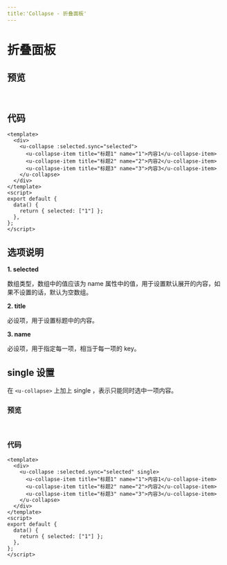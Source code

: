 ```yaml
---
title:'Collapse - 折叠面板'
---
```


# 折叠面板

## 预览
<br/>
<ClientOnly>
  <collapse-demo/>
</ClientOnly>

## 代码
```vue
<template>
  <div>
    <u-collapse :selected.sync="selected">
      <u-collapse-item title="标题1" name="1">内容1</u-collapse-item>
      <u-collapse-item title="标题2" name="2">内容2</u-collapse-item>
      <u-collapse-item title="标题3" name="3">内容3</u-collapse-item>
    </u-collapse>
  </div>
</template>
<script>
export default {
  data() {
    return { selected: ["1"] };
  },
};
</script>
```

## 选项说明

**1. selected**

数组类型，数组中的值应该为 name 属性中的值，用于设置默认展开的内容，如果不设置的话，默认为空数组。

**2. title**

必设项，用于设置标题中的内容。

**3. name**

必设项，用于指定每一项，相当于每一项的 key。

## single 设置

在 `<u-collapse>` 上加上 single ，表示只能同时选中一项内容。

### 预览
<br/>
<ClientOnly>
  <collapse-single-demo/>
</ClientOnly>

### 代码
```vue
<template>
  <div>
    <u-collapse :selected.sync="selected" single>
      <u-collapse-item title="标题1" name="1">内容1</u-collapse-item>
      <u-collapse-item title="标题2" name="2">内容2</u-collapse-item>
      <u-collapse-item title="标题3" name="3">内容3</u-collapse-item>
    </u-collapse>
  </div>
</template>
<script>
export default {
  data() {
    return { selected: ["1"] };
  },
};
</script>
```
